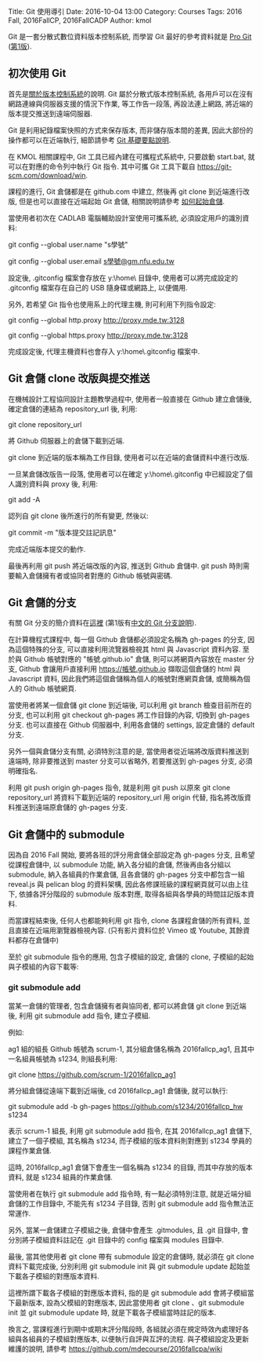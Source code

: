 Title: Git 使用導引
Date: 2016-10-04 13:00
Category: Courses
Tags: 2016 Fall, 2016FallCP, 2016FallCADP
Author: kmol

Git 是一套分散式數位資料版本控制系統, 而學習 Git 最好的參考資料就是 <a href="https://git-scm.com/book/zh-tw/v2"> Pro Git</a> (<a href="https://git-scm.com/book/zh-tw/v1">第1版</a>).

<!-- PELICAN_END_SUMMARY -->

## 初次使用 Git

首先是<a href="https://git-scm.com/book/zh-tw/v2/%E9%96%8B%E5%A7%8B-%E9%97%9C%E6%96%BC%E7%89%88%E6%9C%AC%E6%8E%A7%E5%88%B6">關於版本控制系統</a>的說明. Git 屬於分散式版本控制系統, 各用戶可以在沒有網路連線與伺服器支援的情況下作業, 等工作告一段落, 再設法連上網路, 將近端的版本提交推送到遠端伺服器.

Git 是利用紀錄檔案快照的方式來保存版本, 而非儲存版本間的差異, 因此大部份的操作都可以在近端執行, 細節請參考 <a href="https://git-scm.com/book/zh-tw/v2/%E9%96%8B%E5%A7%8B-Git-%E5%9F%BA%E7%A4%8E%E8%A6%81%E9%BB%9E">Git 基礎要點說明</a>.

在 KMOL 相關課程中, Git 工具已經內建在可攜程式系統中, 只要啟動 start.bat, 就可以在對應的命令列中執行 Git 指令. 其中可攜 Git 工具下載自 <a href="https://git-scm.com/download/win">https://git-scm.com/download/win</a>.

課程的進行, Git 倉儲都是在 github.com 中建立, 然後再 git clone 到近端進行改版, 但是也可以直接在近端起始 Git 倉儲, 相關說明請參考 <a href="https://git-scm.com/book/zh-tw/v2/%E9%96%8B%E5%A7%8B-%E5%88%9D%E6%AC%A1%E8%A8%AD%E5%AE%9A-Git">如何起始倉儲</a>.

當使用者初次在 CADLAB 電腦輔助設計室使用可攜系統, 必須設定用戶的識別資料:

git config --global user.name "s學號"

git config --global user.email s學號@gm.nfu.edu.tw

設定後, .gitconfig 檔案會存放在 y:\home\ 目錄中, 使用者可以將完成設定的 .gitconfig 檔案存在自己的 USB 隨身碟或網路上, 以便備用.

另外, 若希望 Git 指令也使用系上的代理主機, 則可利用下列指令設定:

git config --global http.proxy http://proxy.mde.tw:3128

git config --global https.proxy http://proxy.mde.tw:3128

完成設定後, 代理主機資料也會存入 y:\home\\.gitconfig 檔案中.

## Git 倉儲 clone 改版與提交推送

在機械設計工程協同設計主題教學過程中, 使用者一般直接在 Github 建立倉儲後, 確定倉儲的連結為 repository_url 後, 利用:

git clone repository_url

將 Github 伺服器上的倉儲下載到近端.

git clone 到近端的版本稱為工作目錄, 使用者可以在近端的倉儲資料中進行改版.

一旦某倉儲改版告一段落, 使用者可以在確定 y:\home\\.gitconfig 中已經設定了個人識別資料與 proxy 後, 利用:

git add -A

認列自 git clone 後所進行的所有變更, 然後以:

git commit -m "版本提交註記訊息"

完成近端版本提交的動作.

最後再利用 git push 將近端改版的內容, 推送到 Github 倉儲中. git push 時則需要輸入倉儲擁有者或協同者對應的 Github 帳號與密碼.

## Git 倉儲的分支

有關 Git 分支的簡介資料在<a href="https://git-scm.com/book/zh-tw/v2/Git-%E5%88%86%E6%94%AF-%E5%88%86%E6%94%AF%E7%9A%84%E7%B0%A1%E4%BB%8B">這裡</a> (第1版有<a href="https://git-scm.com/book/zh-tw/v1/Git-%E5%88%86%E6%94%AF">中文的 Git 分支說明</a>).

在計算機程式課程中, 每一個 Github 倉儲都必須設定名稱為 gh-pages 的分支, 因為這個特殊的分支, 可以直接利用流覽器檢視其 html 與 Javascript 資料內容. 至於與 Github 帳號對應的 "帳號.github.io" 倉儲, 則可以將網頁內容放在 master 分支, Github 會讓用戶直接利用 https://帳號.github.io 擷取這個倉儲的 html 與 Javascript 資料, 因此我們將這個倉儲稱為個人的帳號對應網頁倉儲, 或簡稱為個人的 Github 帳號網頁.

當使用者將某一個倉儲 git clone 到近端後, 可以利用 git branch 檢查目前所在的分支, 也可以利用 git checkout gh-pages 將工作目錄的內容, 切換到 gh-pages 分支. 也可以直接在 Github 伺服器中, 利用各倉儲的 settings, 設定倉儲的 default 分支.

另外一個與倉儲分支有關, 必須特別注意的是, 當使用者從近端將改版資料推送到遠端時, 除非要推送到 master 分支可以省略外, 若要推送到 gh-pages 分支, 必須明確指名.

利用 git push origin gh-pages 指令, 就是利用 git push 以原來 git clone repository_url 將資料下載到近端的 repository_url 用 origin 代替, 指名將改版資料推送到遠端原倉儲的 gh-pages 分支.

## Git 倉儲中的 submodule

因為自 2016 Fall 開始, 要將各班的評分用倉儲全部設定為 gh-pages 分支, 且希望從課程倉儲中, 以 submodule 功能, 納入各分組的倉儲, 然後再由各分組以 submodule, 納入各組員的作業倉儲, 且各倉儲的 gh-pages 分支中都包含一組 reveal.js 與 pelican blog 的資料架構, 因此各修課班級的課程網頁就可以由上往下, 依據各評分階段的 submodule 版本對應, 取得各組與各學員的時間註記版本資料.

而當課程結束後, 任何人也都能夠利用 git 指令, clone 各課程倉儲的所有資料, 並且直接在近端用瀏覽器檢視內容. (只有影片資料位於 Vimeo 或 Youtube, 其餘資料都存在倉儲中)

至於 git submodule 指令的應用, 包含子模組的設定, 倉儲的 clone, 子模組的起始與子模組的內容下載等:

### git submodule add

當某一倉儲的管理者, 包含倉儲擁有者與協同者, 都可以將倉儲 git clone 到近端後, 利用 git submodule add 指令, 建立子模組.

例如:

ag1 組的組長 Github 帳號為 scrum-1, 其分組倉儲名稱為 2016fallcp_ag1, 且其中一名組員帳號為 s1234, 則組長利用:

git clone https://github.com/scrum-1/2016fallcp_ag1 

將分組倉儲從遠端下載到近端後, cd 2016fallcp_ag1 倉儲後, 就可以執行:

git submodule add -b gh-pages https://github.com/s1234/2016fallcp_hw s1234

表示 scrum-1 組長, 利用 git submodule add 指令, 在其 2016fallcp_ag1 倉儲下, 建立了一個子模組, 其名稱為 s1234, 而子模組的版本資料則對應到 s1234 學員的課程作業倉儲.

這時, 2016fallcp_ag1  倉儲下會產生一個名稱為 s1234 的目錄, 而其中存放的版本資料, 就是 s1234 組員的作業倉儲.

當使用者在執行 git submodule add 指令時, 有一點必須特別注意, 就是近端分組倉儲的工作目錄中, 不能先有 s1234 子目錄, 否則 git submodule add 指令無法正常運作.

另外, 當某一倉儲建立子模組之後, 倉儲中會產生 .gitmodules, 且 .git 目錄中, 會分別將子模組資料註記在 .git 目錄中的 config 檔案與 modules 目錄中.

最後, 當其他使用者 git clone 帶有 submodule 設定的倉儲時, 就必須在 git clone 資料下載完成後, 分別利用 git submodule init 與 git submodule update 起始並下載各子模組的對應版本資料.

這裡所謂下載各子模組的對應版本資料, 指的是 git submodule add 會將子模組當下最新版本, 設為父模組的對應版本, 因此當使用者 git clone 、git submodule init 並 git submodule update 時, 就是下載各子模組當時註記的版本.

換言之, 當課程進行到期中或期末評分階段時, 各組就必須在規定時效內處理好各組與各組員的子模組對應版本, 以便執行自評與互評的流程. 與子模組設定及更新維護的說明, 請參考 <a href="https://github.com/mdecourse/2016fallcpa/wiki">https://github.com/mdecourse/2016fallcpa/wiki</a>